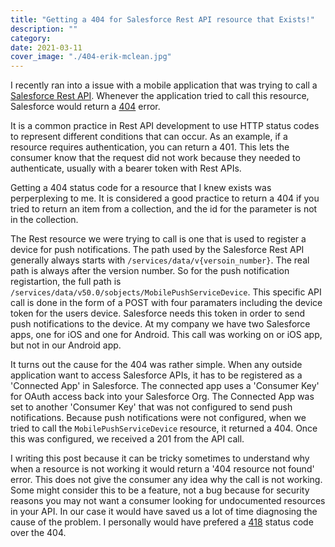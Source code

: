 ```yaml
---
title: "Getting a 404 for Salesforce Rest API resource that Exists!"
description: ""
category: 
date: 2021-03-11
cover_image: "./404-erik-mclean.jpg"
---
```


I recently ran into a issue with a mobile application that was trying to call a [Salesforce Rest API](https://developer.salesforce.com/docs/atlas.en-us.api_rest.meta/api_rest/quickstart.htm). Whenever the application tried to call this resource, Salesforce would return a [404](https://developer.mozilla.org/en-US/docs/Web/HTTP/Status/404) error. 

It is a common practice in Rest API development to use HTTP status codes to represent different conditions that can occur. As an example, if a resource requires authentication, you can return a 401. This lets the consumer know that the request did not work because they needed to authenticate, usually with a bearer token with Rest APIs.

Getting a 404 status code for a resource that I knew exists was perperplexing to me. It is considered a good practice to return a 404 if you tried to return an item from a collection, and the id for the parameter is not in the collection.

The Rest resource we were trying to call is one that is used to register a device for push notifications. The path used by the Salesforce Rest API generally always starts with `/services/data/v{versoin_number}`. The real path is always after the version number. So for the push notification registartion, the full path is `/services/data/v50.0/sobjects/MobilePushServiceDevice`. This specific API call is done in the form of a POST with four paramaters including the device token for the users device. Salesforce needs this token in order to send push notifications to the device. At my company we have two Salesforce apps, one for iOS and one for Android. This call was working on or iOS app, but not in our Android app.

It turns out the cause for the 404 was rather simple. When any outside application want to access Salesforce APIs, it has to be registered as a 'Connected App' in Salesforce. The connected app uses a 'Consumer Key' for OAuth access back into your Salesforce Org. The Connected App was set to another 'Consumer Key' that was not configured to send push notifications. Because push notifications were not configured, when we tried to call the `MobilePushServiceDevice` resource, it returned a 404. Once this was configured, we received a 201 from the API call.

I writing this post because it can be tricky sometimes to understand why when a resource is not working it would return a '404 resource not found' error. This does not give the consumer any idea why the call is not working. Some might consider this to be a feature, not a bug because for security reasons you may not want a consumer looking for undocumented resources in your API. In our case it would have saved us a lot of time diagnosing the cause of the problem. I personally would have prefered a [418](https://developer.mozilla.org/en-US/docs/Web/HTTP/Status/418) status code over the 404.